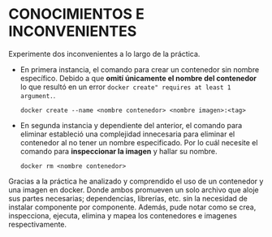 # CONOCIMIENTOS E INCONVENIENTES 
Experimente dos inconvenientes a lo largo de la práctica. 
- En primera instancia, el comando para crear un contenedor sin nombre específico. Debido a que **omití únicamente el nombre del contenedor** lo que resultó en un error ``docker create" requires at least 1 argument.``.
  ```
  docker create --name <nombre contenedor> <nombre imagen>:<tag>
  ```
- En segunda instancia y dependiente del anterior, el comando para eliminar estableció una complejidad innecesaria para eliminar el contenedor al no tener un nombre especificado. Por lo cuál necesite el comando para **inspeccionar la imagen** y hallar su nombre.
  ```
  docker rm <nombre contenedor>
  ```

Gracias a la práctica he analizado y comprendido el uso de un contenedor y una imagen en docker. Donde ambos promueven un solo archivo que aloje sus partes necesarias; dependencias, librerías, etc. sin la necesidad de instalar componente por componente. Además, pude notar como se crea, inspecciona, ejecuta, elimina y mapea los contenedores e imagenes respectivamente.
